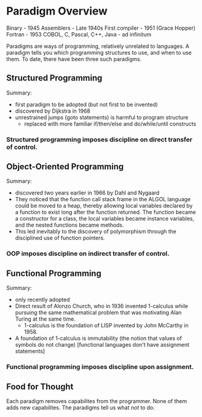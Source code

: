 # Paradigm Overview
Binary - 1945
Assemblers - Late 1940s
First compiler - 1951 (Grace Hopper)
Fortran - 1953
COBOL, C, Pascal, C++, Java - ad infinitum

Paradigms are ways of programming, relatively unrelated to languages. A paradigm tells you which programming structures to use, and when to use them. To date, there have been three such paradigms.

## Structured Programming
Summary:
* first paradigm to be adopted (but not first to be invented)
* discovered by Dijkstra in 1968
* unrestrained jumps (goto statements) is harmful to program structure
    * replaced with more familiar if/then/else and do/while/until constructs
### Structured programming imposes discipline on direct transfer of control.

## Object-Oriented Programming
Summary:
* discovered two years earlier in 1966 by Dahl and Nygaard
* They noticed that the function call stack frame in the ALGOL language could be moved to a heap, thereby allowing local variables declared by a function to exist long after the function returned. The function became a constructor for a class, the local variables became instance variables, and the nested functions became methods.
* This led inevitably to the discovery of polymorphism through the disciplined use of function pointers.
### OOP imposes discipline on indirect transfer of control.

## Functional Programming
Summary:
* only recently adopted
* Direct result of Alonzo Church, who in 1936 invented 1-calculus while pursuing the same mathematical problem that was motivating Alan Turing at the same time.
    * 1-calculus is the foundation of LISP invented by John McCarthy in 1958.
* A foundation of 1-calculus is immutability (the notion that values of symbols do not change) [functional languages don't have assignment statements]
### Functional programming imposes discipline upon assignment.

## Food for Thought
Each paradigm removes capabilites from the programmer. None of them adds new capabilites. The paradigms tell us what *not* to do. 